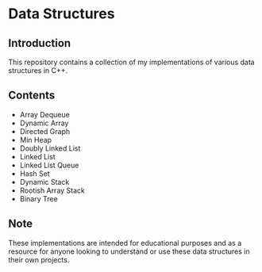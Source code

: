 # Data Structures

## Introduction
This repository contains a collection of my implementations of various data structures in C++.

## Contents
- Array Dequeue
- Dynamic Array
- Directed Graph
- Min Heap
- Doubly Linked List
- Linked List
- Linked List Queue
- Hash Set
- Dynamic Stack
- Rootish Array Stack
- Binary Tree

## Note
These implementations are intended for educational purposes and as a resource for anyone looking to understand or use these data structures in their own projects.
